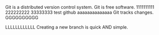 Git is a distributed version control system.
Git is free software.
1111111111
222222222
33333333
test github
aaaaaaaaaaaaaa
Git tracks changes.
GGGGGGGGGG

LLLLLLLLLLLL
Creating a new branch is quick AND simple.
